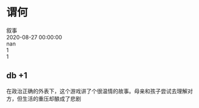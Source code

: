 



# 谓何
  
叙事  
2020-08-27 00:00:00  
nan  
1  
1
##  db +1 


 在政治正确的外表下，这个游戏讲了个很温情的故事。母亲和孩子尝试去理解对方，但生活的重压却酿成了悲剧 